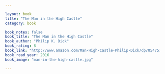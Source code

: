 ```yaml
---

layout: book
title: "The Man in the High Castle"
category: book

book_notes: false
book_title: "The Man in the High Castle"
book_author: "Philip K. Dick"
book_rating: 8 
book_link: "http://www.amazon.com/Man-High-Castle-Philip-Dick/dp/0547572484"
book_read_year: 2016
book_image: "man-in-the-high-castle.jpg"

---
```

